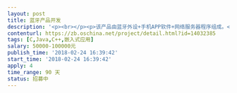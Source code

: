 ```yaml
---                
layout: post       
title: 蓝牙产品开发           
description: '<p><br></p><p>该产品由蓝牙外设+手机APP软件+网络服务器程序组成。</p><p><br></p><p>1.蓝牙外设</p><p><br></p><p>&nbsp;&nbsp;1）方案：</p><p>	1.硬件平台：stm32F2xx+CSR8510（USB接口双模蓝牙芯片）</p><p>	2.蓝牙协议栈：btstack开源协议栈</p><p>&nbsp;&nbsp;&nbsp;&nbsp;3.无操作系统。</p><p>&nbsp;&nbsp;&nbsp;&nbsp;</p><p>&nbsp;&nbsp;2）功能: 1.需要实现通过BLE方式连接ios或android系统手机,与手机上运行的APP进行双向数据通讯，数据通信协议自定义。</p><p>&nbsp;&nbsp;&nbsp;&nbsp;&nbsp;&nbsp;2.需要支持几种市场上常见的性价比较高的USB蓝牙适配器，具体型号由我方指定。</p><p>&nbsp;&nbsp;&nbsp;&nbsp;&nbsp;&nbsp;3.可工作在蓝牙主模式，以classic方式与蓝牙手柄连接通信。（该功能已经实现）</p><p>	&nbsp;&nbsp;4.可以classic与ble模式间切换。</p><p>&nbsp;&nbsp;&nbsp;&nbsp;&nbsp;&nbsp;4.开发者只需要关注蓝牙通信的兼容性以及稳定性，不需要了解其它应用功能。</p><p><br></p><p>2.手机APP软件:&nbsp;</p><p>&nbsp;1）方案：</p><p>	使用原生开发工具以及语言即可。</p><p>&nbsp;&nbsp;</p><p>&nbsp;2）功能：APP读取蓝牙外设中存储的参数信息并以图形界面（UI素材以及界面操作逻辑会提供）的形式显示，用户可以编辑这些参数或者从服务器中下载最新的默认参数。然后重新保存到蓝牙外设中。</p><p>&nbsp;3）支持多语言切换。例如中文、英文、俄文。</p><p><br></p><p><br></p><p><br></p><p>3.服务器程序: 支持通过PC上传参数样本功能。可上传多个样本，APP可查询服务器上的参数样本。提示用户有最新的样本，可供下载,支持推送消息功能，用户可以通过APP获取新版本APP可以升级或促销活动等消息。</p><p><br></p><p><br></p><p>三、可提供的资源：</p><p><br></p><p>1.蓝牙外设主板，CSR8510 USB蓝牙适配器。</p><p>2.移值好的协议栈代码，目前已将btstack移植到stm32F2xx 平台，并且实现了做为蓝牙主设备，绑定连接蓝牙手柄设备，并与之稳定通信。</p><p><br></p><p><br></p><p>四、合作方式：</p><p>该项目分为三个阶段：</p><p>第一阶段：实现蓝牙外设通过ble方式与ios,android ，demo app通信，demo app仅用于测试蓝牙连接通信稳定性，设备兼容性（不同型号手机蓝牙的兼容性）。不涉及到具体界面需求或应用功能，验收时提交蓝牙外设代码，ios,android app demo代码以及相关开发文档。</p><p>第二阶段：根据我方提供的详细需求文档（包括UI素材，界面操作具体逻辑，以及其它应用功能），开发android app以及服务器程序。验收时提交android app代码，服务器程序代码以及相关开发文档。</p><p>第三阶段：开发ios平台APP，需求与anroid平台相同。验收时提交ios app代码以及相关开发文档。</p><p><br></p><p>以及三个阶段分开报价，验收，结算。</p><p><br></p><p>五、后期维护：</p><p>&nbsp;验收完成后，需要提供后期维护服务。</p><p><br></p><p>五、要求：</p><p>1.北京地区团队或人个(个人必须有充足的开发时间)优先。</p><p>2.必须熟悉蓝牙协议，有蓝牙协议移植或开发经验，有ios，android ble应用开发经验以及相关案例，有服务器程序开发经验。</p><p>3.费用以及详细需求请联系本人QQ详谈</p>'     
contenturl: https://zb.oschina.net/project/detail.html?id=14032385      
tags: [C,Java,C++,嵌入式应用]            
salary: 50000-100000元          
publish_time: '2018-02-24 16:39:42'         
start_time: '2018-02-24 16:39:42'           
apply: 4                   
time_range: 90 天              
status: 招募中                  
---                 
```

